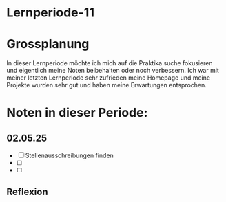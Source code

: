 # Lernperiode-11


# Grossplanung
In dieser Lernperiode möchte ich mich auf die Praktika suche fokusieren und eigentlich meine Noten beibehalten oder noch verbessern. Ich war mit meiner letzten Lernperiode sehr zufrieden meine Homepage und meine Projekte wurden sehr gut und haben meine Erwartungen entsprochen.


# Noten in dieser Periode:


## 02.05.25
- [ ] Stellenausschreibungen finden
- [ ] 
- [ ]  

## Reflexion



